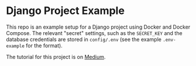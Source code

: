 # Django Project Example

This repo is an example setup for a Django project using Docker and Docker Compose. The relevant "secret" settings, such as the `SECRET_KEY` and the database credentials are stored in `config/.env` (see the example `.env-example` for the format).

The tutorial for this project is on [Medium](https://medium.com/@ben.luginbuhl/setting-up-a-secure-django-project-repository-with-docker-and-django-environ-4af72ce037f0).